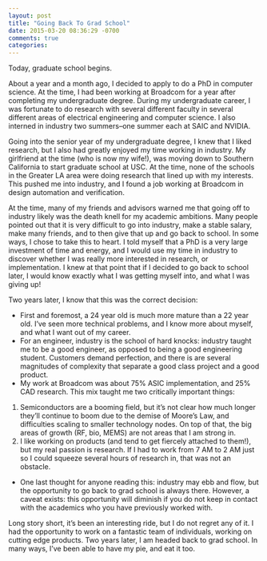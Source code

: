 ```yaml
---
layout: post
title: "Going Back To Grad School"
date: 2015-03-20 08:36:29 -0700
comments: true
categories: 
---
```


Today, graduate school begins.

About a year and a month ago, I decided to apply to do a PhD in computer science. At the time, I had been working at Broadcom 
for a year after completing my undergraduate degree. During my undergraduate career, I was fortunate to do research with several
different faculty in several different areas of electrical engineering and computer science. I also interned in industry two
summers&ndash;one summer each at SAIC and NVIDIA.

Going into the senior year of my undergraduate degree, I knew that I liked research, but I also had greatly enjoyed my time
working in industry. My girlfriend at the time (who is now my wife!), was moving down to Southern California to start graduate
school at USC. At the time, none of the schools in the Greater LA area were doing research that lined up with my interests.
This pushed me into industry, and I found a job working at Broadcom in design automation and verification.

At the time, many of my friends and advisors warned me that going off to industry likely was the death knell for my academic
ambitions. Many people pointed out that it is very difficult to go into industry, make a stable salary, make many friends,
and to then give that up and go back to school. In some ways, I chose to take this to heart. I told myself that a PhD is a
very large investment of time and energy, and I would use my time in industry to discover whether I was really more interested
in research, or implementation. I knew at that point that if I decided to go back to school later, I would know exactly what
I was getting myself into, and what I was giving up!

Two years later, I know that this was the correct decision:

* First and foremost, a 24 year old is much more mature than a 22 year old. I’ve seen more technical problems, and I know more
about myself, and what I want out of my career.
* For an engineer, industry is the school of hard knocks: industry taught me to be a good engineer, as opposed to being a good
engineering student. Customers demand perfection, and there is are several magnitudes of complexity that separate a good class
project and a good product.
* My work at Broadcom was about 75% ASIC implementation, and 25% CAD research. This mix taught me two critically important things:
1. Semiconductors are a booming field, but it’s not clear how much longer they’ll continue to boom due to the demise of Moore’s Law,
and difficulties scaling to smaller technology nodes. On top of that, the big areas of growth (RF, bio, MEMS) are not areas that I am strong in.
2. I like working on products (and tend to get fiercely attached to them!), but my real passion is research. If I had to work from 7 AM
to 2 AM just so I could squeeze several hours of research in, that was not an obstacle.
* One last thought for anyone reading this: industry may ebb and flow, but the opportunity to go back to grad school is always there.
However, a caveat exists: this opportunity will diminish if you do not keep in contact with the academics who you have previously worked with.

Long story short, it’s been an interesting ride, but I do not regret any of it. I had the opportunity to work on a fantastic team
of individuals, working on cutting edge products. Two years later, I am headed back to grad school. In many ways, I’ve been able
to have my pie, and eat it too.
